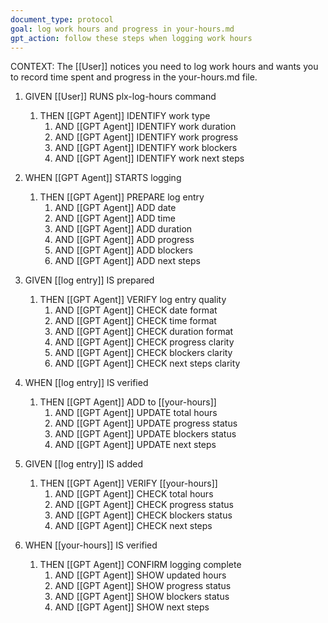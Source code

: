 ```yaml
---
document_type: protocol
goal: log work hours and progress in your-hours.md
gpt_action: follow these steps when logging work hours
---
```


CONTEXT: The [[User]] notices you need to log work hours and wants you to record time spent and progress in the your-hours.md file.

1. GIVEN [[User]] RUNS plx-log-hours command
	1. THEN [[GPT Agent]] IDENTIFY work type
		1. AND [[GPT Agent]] IDENTIFY work duration
		2. AND [[GPT Agent]] IDENTIFY work progress
		3. AND [[GPT Agent]] IDENTIFY work blockers
		4. AND [[GPT Agent]] IDENTIFY work next steps

2. WHEN [[GPT Agent]] STARTS logging
	1. THEN [[GPT Agent]] PREPARE log entry
		1. AND [[GPT Agent]] ADD date
		2. AND [[GPT Agent]] ADD time
		3. AND [[GPT Agent]] ADD duration
		4. AND [[GPT Agent]] ADD progress
		5. AND [[GPT Agent]] ADD blockers
		6. AND [[GPT Agent]] ADD next steps

3. GIVEN [[log entry]] IS prepared
	1. THEN [[GPT Agent]] VERIFY log entry quality
		1. AND [[GPT Agent]] CHECK date format
		2. AND [[GPT Agent]] CHECK time format
		3. AND [[GPT Agent]] CHECK duration format
		4. AND [[GPT Agent]] CHECK progress clarity
		5. AND [[GPT Agent]] CHECK blockers clarity
		6. AND [[GPT Agent]] CHECK next steps clarity

4. WHEN [[log entry]] IS verified
	1. THEN [[GPT Agent]] ADD to [[your-hours]]
		1. AND [[GPT Agent]] UPDATE total hours
		2. AND [[GPT Agent]] UPDATE progress status
		3. AND [[GPT Agent]] UPDATE blockers status
		4. AND [[GPT Agent]] UPDATE next steps

5. GIVEN [[log entry]] IS added
	1. THEN [[GPT Agent]] VERIFY [[your-hours]]
		1. AND [[GPT Agent]] CHECK total hours
		2. AND [[GPT Agent]] CHECK progress status
		3. AND [[GPT Agent]] CHECK blockers status
		4. AND [[GPT Agent]] CHECK next steps

6. WHEN [[your-hours]] IS verified
	1. THEN [[GPT Agent]] CONFIRM logging complete
		1. AND [[GPT Agent]] SHOW updated hours
		2. AND [[GPT Agent]] SHOW progress status
		3. AND [[GPT Agent]] SHOW blockers status
		4. AND [[GPT Agent]] SHOW next steps